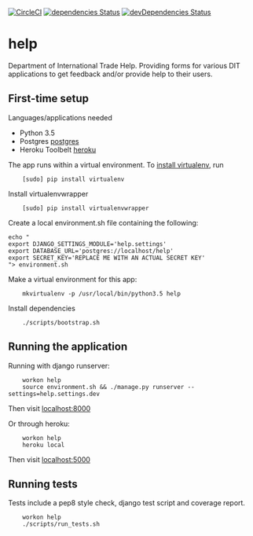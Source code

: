 [![CircleCI](https://circleci.com/gh/uktrade/help.svg?style=svg)](https://circleci.com/gh/uktrade/help)
[![dependencies Status](https://david-dm.org/uktrade/help/status.svg)](https://david-dm.org/uktrade/help)
[![devDependencies Status](https://david-dm.org/uktrade/help/dev-status.svg)](https://david-dm.org/uktrade/help?type=dev)

# help

Department of International Trade Help.  Providing forms for various DIT applications to get feedback and/or provide help to their users.

## First-time setup

Languages/applications needed
- Python 3.5
- Postgres [postgres](https://www.postgresql.org)
- Heroku Toolbelt [heroku](https://toolbelt.heroku.com)


The app runs within a virtual environment. To [install virtualenv](https://virtualenv.readthedocs.org/en/latest/installation.html), run
```shell
    [sudo] pip install virtualenv
```

Install virtualenvwrapper
```shell
    [sudo] pip install virtualenvwrapper
```

Create a local environment.sh file containing the following:
```shell
echo "
export DJANGO_SETTINGS_MODULE='help.settings'
export DATABASE_URL='postgres://localhost/help'
export SECRET_KEY='REPLACE ME WITH AN ACTUAL SECRET KEY'
"> environment.sh
```

Make a virtual environment for this app:
```shell
    mkvirtualenv -p /usr/local/bin/python3.5 help
```

Install dependencies
```shell
    ./scripts/bootstrap.sh
```

## Running the application

Running with django runserver:
```shell
    workon help
    source environment.sh && ./manage.py runserver --settings=help.settings.dev
```
Then visit [localhost:8000](http://localhost:8000)

Or through heroku:
```shell
    workon help
    heroku local
```
Then visit [localhost:5000](http://localhost:5000)

## Running tests

Tests include a pep8 style check, django test script and coverage report.

```shell
    workon help
    ./scripts/run_tests.sh
```
